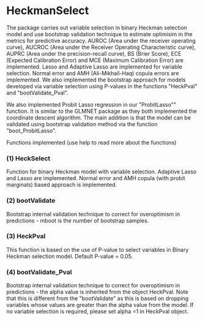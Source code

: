 # HeckmanSelect

The package carries out variable selection in binary Heckman selection model and use bootstrap validation technique to estimate optimisim in the metrics for predictive accuracy. AUROC (Area under the receiver operating curve), 
AUCROC (Area under the Receiver Operating Characteristic curve), AUPRC (Area under the precision-recall curve), BS (Brier Score), ECE (Expected Calibration Error) and MCE (Maximum Calibration Error) are implemented.
Lasso and Adaptive Lasso are implemented for variable selection. Normal error and AMH (Ali-Mikhail-Haq) copula errors are implemented. We also implemented the 
bootstrap approach for models developed via variable selection using P-values in the functions "HeckPval" and "bootValidate_Pval".

We also implemented Probit Lasso regression in our "ProbitLasso"" function. It is similar to the GLMNET package as they both implemented the coordinate descent
algorithm. The main addition is that the model can be validated using bootstrap validation method via the function "boot_ProbitLasso".

Functions implemented (use help to read more about the functions)
### (1) HeckSelect 
 Function for binary Heckman model with variable selection. Adaptive Lasso and Lasso are implemented. Normal error and AMH copula (with probit marginals) based approach is implemented.
 
### (2) bootValidate
 Bootstrap internal validation technique to correct for overoptimism in predictions - mboot is the number of bootstrap samples.
### (3) HeckPval
  This function is based on the use of P-value to select variables in Binary Heckman selection model. Default P-value = 0.05. 
### (4) bootValidate_Pval
  Bootstrap internal validation technique to correct for overoptimism in predictions - the alpha value is inherited from the object HeckPval.
  Note that this is different from the "bootValidate" as this is based on dropping variables whose values are greater than the alpha value from the model. If no variable
  selection is required, please set alpha =1 in HeckPval object.
